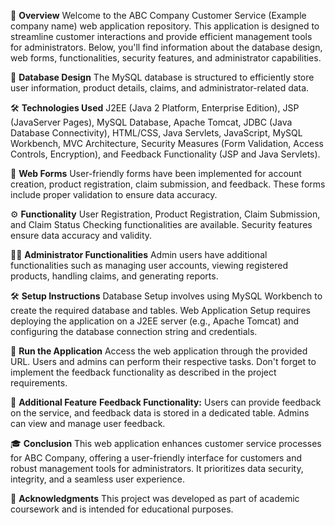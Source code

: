 🚀 **Overview**
Welcome to the ABC Company Customer Service (Example company name) web application repository. This application is designed to streamline customer interactions and provide efficient management tools for administrators. Below, you'll find information about the database design, web forms, functionalities, security features, and administrator capabilities.

💾 **Database Design**
The MySQL database is structured to efficiently store user information, product details, claims, and administrator-related data.

🛠️ **Technologies Used**
J2EE (Java 2 Platform, Enterprise Edition), JSP (JavaServer Pages), MySQL Database, Apache Tomcat, JDBC (Java Database Connectivity), HTML/CSS, Java Servlets, JavaScript, MySQL Workbench, MVC Architecture, Security Measures (Form Validation, Access Controls, Encryption), and Feedback Functionality (JSP and Java Servlets).

📝 **Web Forms**
User-friendly forms have been implemented for account creation, product registration, claim submission, and feedback. These forms include proper validation to ensure data accuracy.

⚙️ **Functionality**
User Registration, Product Registration, Claim Submission, and Claim Status Checking functionalities are available. Security features ensure data accuracy and validity.

👨‍💼 **Administrator Functionalities**
Admin users have additional functionalities such as managing user accounts, viewing registered products, handling claims, and generating reports.

🛠️ **Setup Instructions**
Database Setup involves using MySQL Workbench to create the required database and tables. Web Application Setup requires deploying the application on a J2EE server (e.g., Apache Tomcat) and configuring the database connection string and credentials.

🚀 **Run the Application**
Access the web application through the provided URL. Users and admins can perform their respective tasks. Don't forget to implement the feedback functionality as described in the project requirements.

🌟 **Additional Feature**
**Feedback Functionality:** Users can provide feedback on the service, and feedback data is stored in a dedicated table. Admins can view and manage user feedback.

🎓 **Conclusion**
This web application enhances customer service processes for ABC Company, offering a user-friendly interface for customers and robust management tools for administrators. It prioritizes data security, integrity, and a seamless user experience.

🙌 **Acknowledgments**
This project was developed as part of academic coursework and is intended for educational purposes.
